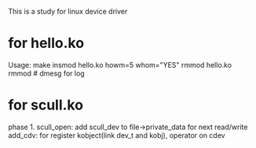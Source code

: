 This is a study for linux device driver

# for hello.ko
 Usage:
   make
   insmod hello.ko howm=5 whom="YES"
   rmmod  hello.ko
   rmmod
	# dmesg for log


# for scull.ko
phase 1.
	scull_open: add scull_dev to file->private_data for next read/write
 	add_cdv: for register kobject(link dev_t and kobj), operator on cdev

